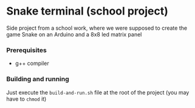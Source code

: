 # Snake terminal (school project)
Side project from a school work, where we were supposed to create the game Snake on an Arduino and a 8x8 led matrix panel

### Prerequisites
- g++ compiler

### Building and running
Just execute the `build-and-run.sh` file at the root of the project (you may have to `chmod` it)
